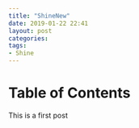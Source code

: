 ```yaml
---
title: "ShineNew"
date: 2019-01-22 22:41
layout: post
categories: 
tags: 
- Shine
---
```


# Table of Contents


This is a first post
